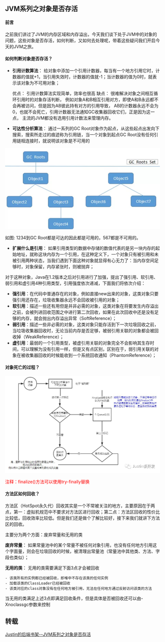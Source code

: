 ## JVM系列之对象是否存活

#### 前言
之前我们讲过了JVM的内存区域和内存溢出，今天我们谈下处于JVM中的对象的问题，这些对象是否存活，如何判断，又如何去处理呢，带着这些疑问我们开启今天的JVM之旅。

#### 如何判断对象是否存活？
- **引用计数算法**： 给对象中添加一个引用计数器，每当有一个地方引用它时，计数器的值就+1，当引用失效时，计数器的值就-1；当计数器的值为0时，就表示该对象为不可用对象；
	
		
	优点： 引用计数算法实现简单，效率也很高
	缺点： 很难解决对象之间相互循环引用时的对象存活判断，
		  例如对象A和B相互引用对方，即使A和B永远都不会再被访问，但是因为AB彼此持有对方的引用导致，
		  AB的计数器永远不会为0，也就不会死亡，引用计数器无法通知GC收集器回收它们，正是因为这一点，
          主流的JVM都没有选用引用计数法来管理内存。	

- **可达性分析算法**： 通过一系列的GC Root对象作为起点，从这些起点出发向下搜索，搜索所走过的痕迹称为引用链，当一个对象到起点GC Root没有任何引用链相连接时，就说明该对象是不可用的

![](images/jvm-object-is-live.jpg)

如图: 1234到GC Root都是可达的因此都是可用的，567都是不可用的。

- **扩展什么是引用**： 如果引用类型的数据中存储的数值代表的是另一块内存的起始地址，就称这块内存为一个引用，在这种定义下，一个对象只有被引用和未被引用两种状态，当我们遇到下面这种对象就显得有心无力了：当内存空间足够时，对象保留，内存紧张时，则被抛弃； 
	
对于这种对象，Java在1.2版本之后对引用进行了加强，提出了强引用、软引用、弱引用和虚引用4种引用类型，引用强度依次递减，下面我们将依次介绍：

- **强引用**：在代码中普通存在的对象，例如直接new出来的对象，这类对象只要强引用还存在，垃圾收集器永远不会回收被引用的对象；
- **软引用**：描述一些还有用但是并非必需的对象，这类对象在将要发生内存溢出之前，会被列进回收范围之中进行第二次回收，如果在此次回收中还是没有足够的内存，就会抛出内存溢出异常（SoftReference）；
- **弱引用**：描述一些非必需的对象，这类对象只能存活到下一次垃圾回收之前，当垃圾收集器回收时，无论当前内存是否足够，被弱引用关联的对象都会被回收掉（WeakReference）；
- **虚引用**：最弱的一个引用类型，被虚引用关联的对象完全不会影响其生存时间，可以理解为没有引用一样，但是又有点区别，区别在于，弱引用关联的对象在被收集器回收的时候能收到一个系统回收通知（PhantomReference）；

#### 对象死亡的过程？
![](images/jvm-object-to-die.jpg)

<font color=red>注释：finalize()方法可以使用try-finally替换</font>

#### 方法区如何回收？

方法区（HotSpot永久代）回收其实是一个不常被关注的地方，主要原因在于两点，第一：虚拟机规范中不要求对方法区进行回收；第二点：方法区回收的性价比比较低，回收效率比较低。但是我们还是做个了解比较好，接下来我们就讲下方法区的回收。

主要分为两个方面：废弃常量和无用的类

**废弃常量**： 如果常量池中的某个常量不被任何对象引用，也没有任何地方引用这个字面量，则会在垃圾回收的时候，被清理出常量池（常量池中其他类、方法、字段也类似）；

**无用的类**： 无用的类需要满足下面3点才会被回收

	- 该类所有的实例都已经被回收，即堆中不存在该类的任何实例
	- 加载该类的ClassLoader已经被回收
	- 该类对应的class对象没有在任何地方被引用，无法在任何地方通过反射访问该类的方法

当无用的类满足上述3点即满足回收条件，但是具体是否被回收还可以由-Xnoclassgc参数来控制

## 转载
[ Justin的后端书架--JVM系列之对象是否存活](https://mp.weixin.qq.com/s/x8dTLklLHpKFkffyttgCZA)